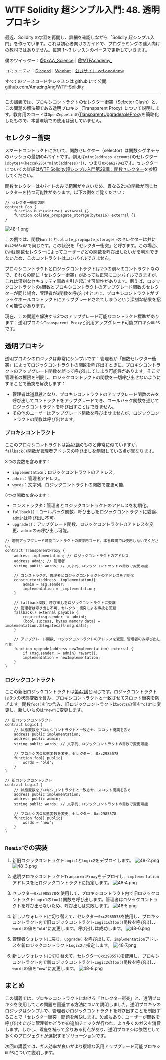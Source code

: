 # WTF Solidity 超シンプル入門: 48. 透明プロキシ

最近、Solidity の学習を再開し、詳細を確認しながら「Solidity 超シンプル入門」を作っています。これは初心者向けのガイドで、プログラミングの達人向けの教材ではありません。毎週 1〜3 レッスンのペースで更新していきます。

僕のツイッター：[@0xAA_Science](https://twitter.com/0xAA_Science)｜[@WTFAcademy_](https://twitter.com/WTFAcademy_)

コミュニティ：[Discord](https://discord.gg/5akcruXrsk)｜[Wechat](https://docs.google.com/forms/d/e/1FAIpQLSe4KGT8Sh6sJ7hedQRuIYirOoZK_85miz3dw7vA1-YjodgJ-A/viewform?usp=sf_link)｜[公式サイト wtf.academy](https://wtf.academy)

すべてのソースコードやレッスンは github にて公開: [github.com/AmazingAng/WTF-Solidity](https://github.com/AmazingAng/WTF-Solidity)

---

この講義では、プロキシコントラクトのセレクター衝突（Selector Clash）と、この問題の解決策である透明プロキシ（Transparent Proxy）について説明します。教育用のコードは`OpenZeppelin`の[TransparentUpgradeableProxy](https://github.com/OpenZeppelin/openzeppelin-contracts/blob/master/contracts/proxy/transparent/TransparentUpgradeableProxy.sol)を簡略化したもので、本番環境での使用は適していません。

## セレクター衝突

スマートコントラクトにおいて、関数セレクター（selector）は関数シグネチャのハッシュの最初の4バイトです。例えば`mint(address account)`のセレクターは`bytes4(keccak256("mint(address)"))`、つまり`0x6a627842`です。セレクターについての詳細は[WTF Solidity超シンプル入門第29講：関数セレクター](https://github.com/AmazingAng/WTF-Solidity/blob/main/29_Selector/readme.md)を参照してください。

関数セレクターは4バイトのみで範囲が小さいため、異なる2つの関数が同じセレクターを持つ可能性があります。以下の例をご覧ください：

```solidity
// セレクター衝突の例
contract Foo {
    function burn(uint256) external {}
    function collate_propagate_storage(bytes16) external {}
}
```

![48-1.png](./img/48-1.png)

この例では、関数`burn()`と`collate_propagate_storage()`のセレクターは共に`0x42966c68`で同じです。この状況を「セレクター衝突」と呼びます。この場合、`EVM`は関数セレクターによってユーザーがどの関数を呼び出したいかを判別できないため、このコントラクトはコンパイルできません。

プロキシコントラクトとロジックコントラクトは2つの別々のコントラクトなので、それらの間に「セレクター衝突」があっても正常にコンパイルできますが、これは深刻なセキュリティ事故を引き起こす可能性があります。例えば、ロジックコントラクトの`a`関数とプロキシコントラクトのアップグレード関数のセレクターが同じ場合、管理者が`a`関数を呼び出すときに、プロキシコントラクトがブラックホールコントラクトにアップグレードされてしまうという深刻な結果を招く可能性があります。

現在、この問題を解決する2つのアップグレード可能なコントラクト標準があります：透明プロキシ`Transparent Proxy`と汎用アップグレード可能プロキシ`UUPS`です。

## 透明プロキシ

透明プロキシのロジックは非常にシンプルです：管理者が「関数セレクター衝突」によってロジックコントラクトの関数を呼び出すときに、プロキシコントラクトのアップグレード関数を誤って呼び出してしまう可能性があります。そこで管理者の権限を制限し、ロジックコントラクトの関数を一切呼び出せないようにすることで衝突を解決します：

- 管理者は道具役となり、プロキシコントラクトのアップグレード関数のみを呼び出してコントラクトをアップグレードでき、コールバック関数を通じてロジックコントラクトを呼び出すことはできません。
- その他のユーザーはアップグレード関数を呼び出せませんが、ロジックコントラクトの関数は呼び出せます。

### プロキシコントラクト

ここのプロキシコントラクトは[第47講](https://github.com/AmazingAng/WTF-Solidity/blob/main/47_Upgrade/readme.md)のものと非常に似ていますが、`fallback()`関数が管理者アドレスの呼び出しを制限している点が異なります。

3つの変数を含みます：
- `implementation`：ロジックコントラクトのアドレス。
- `admin`：管理者アドレス。
- `words`：文字列、ロジックコントラクトの関数で変更可能。

3つの関数を含みます：

- コンストラクタ：管理者とロジックコントラクトのアドレスを初期化。
- `fallback()`：コールバック関数、呼び出しをロジックコントラクトに委譲、`admin`は呼び出し不可。
- `upgrade()`：アップグレード関数、ロジックコントラクトのアドレスを変更、`admin`のみ呼び出し可能。

```solidity
// 透明アップグレード可能コントラクトの教育用コード、本番環境では使用しないでください。
contract TransparentProxy {
    address implementation; // ロジックコントラクトのアドレス
    address admin; // 管理者
    string public words; // 文字列、ロジックコントラクトの関数で変更可能

    // コンストラクタ、管理者とロジックコントラクトのアドレスを初期化
    constructor(address _implementation){
        admin = msg.sender;
        implementation = _implementation;
    }

    // fallback関数、呼び出しをロジックコントラクトに委譲
    // 管理者は呼び出し不可、セレクター衝突による事故を回避
    fallback() external payable {
        require(msg.sender != admin);
        (bool success, bytes memory data) = implementation.delegatecall(msg.data);
    }

    // アップグレード関数、ロジックコントラクトのアドレスを変更、管理者のみ呼び出し可能
    function upgrade(address newImplementation) external {
        if (msg.sender != admin) revert();
        implementation = newImplementation;
    }
}
```

### ロジックコントラクト

ここの新旧ロジックコントラクトは[第47講](https://github.com/AmazingAng/WTF-Solidity/blob/main/47_Upgrade/readme.md)と同じです。ロジックコントラクトは3つの状態変数を含み、プロキシコントラクトと一致させてスロット衝突を防ぎます。関数`foo()`を1つ含み、旧ロジックコントラクトは`words`の値を`"old"`に変更し、新しいものは`"new"`に変更します。

```solidity
// 旧ロジックコントラクト
contract Logic1 {
    // 状態変数をプロキシコントラクトと一致させ、スロット衝突を防ぐ
    address public implementation;
    address public admin;
    string public words; // 文字列、ロジックコントラクトの関数で変更可能

    // プロキシ内の状態変数を変更、セレクター： 0xc2985578
    function foo() public{
        words = "old";
    }
}

// 新ロジックコントラクト
contract Logic2 {
    // 状態変数をプロキシコントラクトと一致させ、スロット衝突を防ぐ
    address public implementation;
    address public admin;
    string public words; // 文字列、ロジックコントラクトの関数で変更可能

    // プロキシ内の状態変数を変更、セレクター：0xc2985578
    function foo() public{
        words = "new";
    }
}
```

## `Remix`での実装

1. 新旧ロジックコントラクト`Logic1`と`Logic2`をデプロイします。
![48-2.png](./img/48-2.png)
![48-3.png](./img/48-3.png)

2. 透明プロキシコントラクト`TranparentProxy`をデプロイし、`implementation`アドレスを旧ロジックコントラクトに指定します。
![48-4.png](./img/48-4.png)

3. セレクター`0xc2985578`を使用して、プロキシコントラクト内で旧ロジックコントラクト`Logic1`の`foo()`関数を呼び出します。管理者はロジックコントラクトを呼び出せないため、呼び出しは失敗します。
![48-5.png](./img/48-5.png)

4. 新しいウォレットに切り替えて、セレクター`0xc2985578`を使用し、プロキシコントラクト内で旧ロジックコントラクト`Logic1`の`foo()`関数を呼び出し、`words`の値を`"old"`に変更します。呼び出しは成功します。
![48-6.png](./img/48-6.png)

5. 管理者ウォレットに戻り、`upgrade()`を呼び出して、`implementation`アドレスを新ロジックコントラクト`Logic2`に指定します。
![48-7.png](./img/48-7.png)

6. 新しいウォレットに切り替えて、セレクター`0xc2985578`を使用し、プロキシコントラクト内で新ロジックコントラクト`Logic2`の`foo()`関数を呼び出し、`words`の値を`"new"`に変更します。
![48-8.png](./img/48-8.png)

## まとめ

この講義では、プロキシコントラクトにおける「セレクター衝突」と、透明プロキシを使用してこの問題を回避する方法について説明しました。透明プロキシのロジックはシンプルで、管理者がロジックコントラクトを呼び出すことを制限することで「セレクター衝突」問題を解決します。欠点もあり、ユーザーが関数を呼び出すたびに管理者かどうかの追加チェックが行われ、より多くのガスを消費します。しかし、瑕疵を補って余りある利点があり、透明プロキシは依然として多くのプロジェクトが選択するソリューションです。

次回の講義では、ガス効率が良いがより複雑な汎用アップグレード可能プロキシ`UUPS`について説明します。